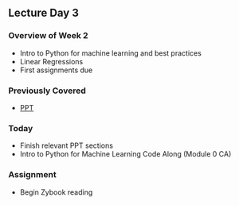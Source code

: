 ## Lecture Day 3

### Overview of Week 2

- Intro to Python for machine learning and best practices
- Linear Regressions
- First assignments due

### Previously Covered

- [PPT](https://docs.google.com/presentation/d/1kSuQyW5DTnkVaZEjGYCkfOxvzCqGEFzWBy4e9Uedd9k/edit?slide=id.g18ade992fa_6_757#slide=id.g18ade992fa_6_757)

### Today

- Finish relevant PPT sections
- Intro to Python for Machine Learning Code Along (Module 0 CA)
 
### Assignment

- Begin Zybook reading